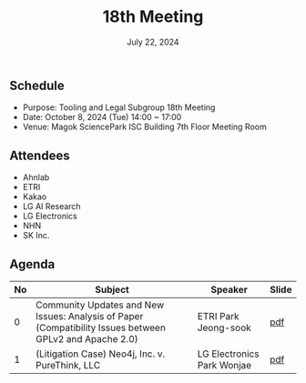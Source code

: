 ﻿---
title: "18th Meeting"
linkTitle: "18th Meeting"
weight: 1
date: July 22, 2024
type: docs
description: Tooling & Legal Subgroup 18th Meeting
---

## Schedule
* Purpose: Tooling and Legal Subgroup 18th Meeting
* Date: October 8, 2024 (Tue) 14:00 ~ 17:00
* Venue: Magok SciencePark ISC Building 7th Floor Meeting Room

## Attendees
* Ahnlab
* ETRI
* Kakao
* LG AI Research
* LG Electronics
* NHN
* SK Inc.

## Agenda
| No | Subject | Speaker | Slide |
|----|-----------------|------|------|
| 0  | Community Updates and New Issues: Analysis of Paper (Compatibility Issues between GPLv2 and Apache 2.0) | ETRI Park Jeong-sook | [pdf](./session0_etri.pdf) |
| 1  | (Litigation Case) Neo4j, Inc. v. PureThink, LLC | LG Electronics Park Wonjae | [pdf](./session1_lge.pdf) |

<!--

## Attendees

## Meeting Minutes

## Photo Gallery

<div ><span class="image fit">
</span></div> -->